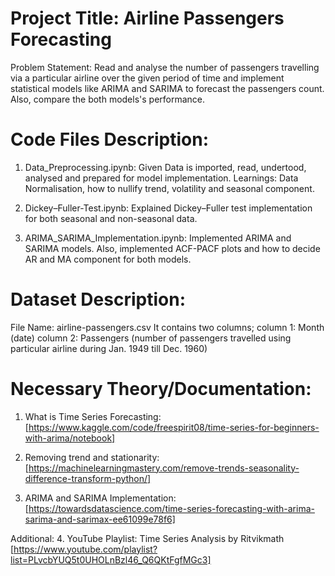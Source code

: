 # Project Title: Airline Passengers Forecasting

Problem Statement: Read and analyse the number of passengers travelling via a particular airline over the given period of time and implement statistical models like ARIMA and SARIMA to forecast the passengers count. Also, compare the both models's performance.

# Code Files Description:
1. Data_Preprocessing.ipynb:
Given Data is imported, read, undertood, analysed and prepared for model implementation.
Learnings: Data Normalisation, how to nullify trend, volatility and seasonal component.

2. Dickey–Fuller-Test.ipynb:
Explained Dickey–Fuller test implementation for both seasonal and non-seasonal data.

3. ARIMA_SARIMA_Implementation.ipynb: 
Implemented ARIMA and SARIMA models. Also, implemented ACF-PACF plots and how to decide AR and MA component for both models.

# Dataset Description:
File Name: airline-passengers.csv
It contains two columns; 
    column 1: Month (date) 
    column 2: Passengers (number of passengers travelled using particular airline during Jan. 1949 till Dec. 1960)

# Necessary Theory/Documentation:
1. What is Time Series Forecasting: [https://www.kaggle.com/code/freespirit08/time-series-for-beginners-with-arima/notebook]

2. Removing trend and stationarity: [https://machinelearningmastery.com/remove-trends-seasonality-difference-transform-python/]

3. ARIMA and SARIMA Implementation: [https://towardsdatascience.com/time-series-forecasting-with-arima-sarima-and-sarimax-ee61099e78f6]

Additional:
4. YouTube Playlist: Time Series Analysis by Ritvikmath [https://www.youtube.com/playlist?list=PLvcbYUQ5t0UHOLnBzl46_Q6QKtFgfMGc3]
